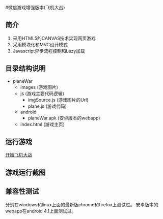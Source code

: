 #微信游戏增强版本(飞机大战)

## 简介 
1. 采用HTML5的CANVAS技术实现网页游戏
2. 采用模块化和MVC设计模式
3. Javascript异步流程控制和Lazy加载

## 目录结构说明 
- planeWar
    + images (游戏图片)
    + js (游戏主要代码逻辑)
        * imgSource.js (游戏图片的Url)
        * plane.js (游戏代码)
    + android
        * planeWar.apk (安卓版本的webapp)
    + index.html (游戏主页)

## 运行游戏
[开始飞机大战]( http://htmlpreview.github.com/?https://github.com/deyuhua/planeWar/blob/master/index.html)

## 游戏运行截图


## 兼容性测试
分别在windows和linux上面的最新版chrome和firefox上测试过。
安卓版本的webapp在android 4.1上面测试过。


